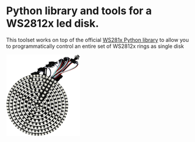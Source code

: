 # Python library and tools for a WS2812x led disk.

This toolset works on top of the official [WS281x Python library](https://github.com/rpi-ws281x/rpi-ws281x-python) to allow you to programmatically control an entire set of WS2812x rings as single disk


<img src="disk.jpg" width="200">
